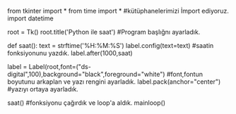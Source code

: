 from tkinter import *
from time import *        #kütüphanelerimizi İmport ediyoruz.
import datetime

root = Tk()
root.title('Python ile saat')    #Program başlığnı ayarladık.

def saat():
    text = strftime('%H:%M:%S')
    label.config(text=text)            #saatin fonksiyonunu yazdık.
    label.after(1000,saat)

label = Label(root,font=("ds-digital",100),background="black",foreground="white") #font,fontun boyutunu arkaplan ve yazı rengini ayarladık.
label.pack(anchor="center") #yazıyı ortaya ayarladık.

saat()         #fonksiyonu çağırdık ve loop'a aldık.
mainloop()
